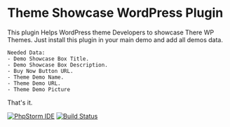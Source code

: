 # Theme Showcase WordPress Plugin

This plugin Helps WordPress theme Developers to showcase There WP Themes.
Just install this plugin in your main demo and add all demos data.
```
Needed Data:
- Demo Showcase Box Title.
- Demo Showcase Box Description.
- Buy Now Button URL.
- Theme Demo Name.
- Theme Demo URL.
- Theme Demo Picture
```
That's it.


[![PhpStorm IDE](https://rawgit.com/ThemeFuse/Unyson/master/.github/img/phpstorm.png)](https://www.jetbrains.com/phpstorm/)
[![Build Status](https://travis-ci.org/ThemeFuse/Unyson.svg?branch=master)](https://themeforest.net/user/bbioonthemes/portfolio)
